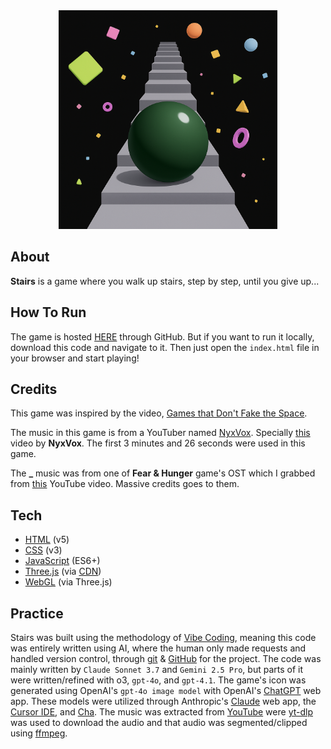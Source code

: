 <div align="center">
  <img src="./icon.png" width="350"/>
</div>

## About

**Stairs** is a game where you walk up stairs, step by step, until you give up...

## How To Run

The game is hosted [HERE](https://mehmetmhy.github.io/stairs/) through GitHub. But if you want to run it locally, download this code and navigate to it. Then just open the `index.html` file in your browser and start playing!

## Credits

This game was inspired by the video, [Games that Don't Fake the Space](https://www.youtube.com/watch?v=Q85l1Fenc5w).

The music in this game is from a YouTuber named [NyxVox](https://www.youtube.com/@NyxVox). Specially [this](https://www.youtube.com/watch?v=CeyIAgXeIL0) video by **NyxVox**. The first 3 minutes and 26 seconds were used in this game.

The **\_** music was from one of **Fear & Hunger** game's OST which I grabbed from [this](https://www.youtube.com/watch?v=Bg3rsQ0yDRI) YouTube video. Massive credits goes to them.

## Tech

- [HTML](https://developer.mozilla.org/en-US/docs/Web/HTML) (v5)
- [CSS](https://developer.mozilla.org/en-US/docs/Web/CSS) (v3)
- [JavaScript](https://developer.mozilla.org/en-US/docs/Web/JavaScript) (ES6+)
- [Three.js](https://threejs.org/) (via [CDN](https://en.wikipedia.org/wiki/Content_delivery_network))
- [WebGL](https://developer.mozilla.org/en-US/docs/Web/API/WebGL_API) (via Three.js)

## Practice

Stairs was built using the methodology of [Vibe Coding](https://en.wikipedia.org/wiki/Vibe_coding), meaning this code was entirely written using AI, where the human only made requests and handled version control, through [git](https://git-scm.com/) & [GitHub](https://github.com/) for the project. The code was mainly written by `Claude Sonnet 3.7` and `Gemini 2.5 Pro`, but parts of it were written/refined with o3, `gpt-4o`, and `gpt-4.1`. The game's icon was generated using OpenAI's `gpt-4o image model` with OpenAI's [ChatGPT](https://chat.openai.com/chat) web app. These models were utilized through Anthropic's [Claude](https://claude.ai/new) web app, the [Cursor IDE](https://www.cursor.com/), and [Cha](https://github.com/MehmetMHY/cha/). The music was extracted from [YouTube](https://www.youtube.com/) were [yt-dlp](https://github.com/yt-dlp/yt-dlp) was used to download the audio and that audio was segmented/clipped using [ffmpeg](https://ffmpeg.org/).
